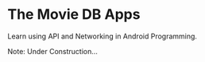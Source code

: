 # The Movie DB Apps

Learn using API and Networking in Android Programming.


Note: Under Construction...
